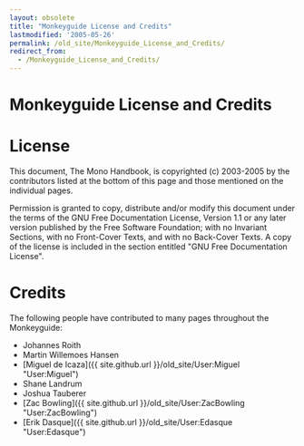 ```yaml
---
layout: obsolete
title: "Monkeyguide License and Credits"
lastmodified: '2005-05-26'
permalink: /old_site/Monkeyguide_License_and_Credits/
redirect_from:
  - /Monkeyguide_License_and_Credits/
---
```


Monkeyguide License and Credits
===============================

License
=======

This document, The Mono Handbook, is copyrighted (c) 2003-2005 by the contributors listed at the bottom of this page and those mentioned on the individual pages.

Permission is granted to copy, distribute and/or modify this document under the terms of the GNU Free Documentation License, Version 1.1 or any later version published by the Free Software Foundation; with no Invariant Sections, with no Front-Cover Texts, and with no Back-Cover Texts. A copy of the license is included in the section entitled "GNU Free Documentation License".

Credits
=======

The following people have contributed to many pages throughout the Monkeyguide:

-   Johannes Roith
-   Martin Willemoes Hansen
-   [Miguel de Icaza]({{ site.github.url }}/old_site/User:Miguel "User:Miguel")
-   Shane Landrum
-   Joshua Tauberer
-   [Zac Bowling]({{ site.github.url }}/old_site/User:ZacBowling "User:ZacBowling")
-   [Erik Dasque]({{ site.github.url }}/old_site/User:Edasque "User:Edasque")


